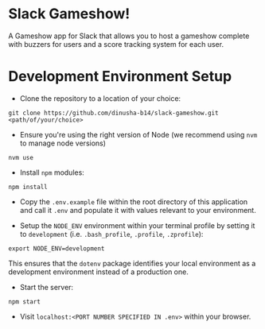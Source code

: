 Slack Gameshow!
===========================================================

A Gameshow app for Slack that allows you to host a gameshow complete with buzzers
for users and a score tracking system for each user.

# Development Environment Setup

* Clone the repository to a location of your choice:

`git clone https://github.com/dinusha-b14/slack-gameshow.git <path/of/your/choice>`

* Ensure you're using the right version of Node (we recommend using `nvm` to manage node versions)

`nvm use`

* Install `npm` modules:

`npm install`

* Copy the `.env.example` file within the root directory of this application and call it `.env` and populate it with values relevant to your environment.

* Setup the `NODE_ENV` environment within your terminal profile by setting it to `development` (i.e. `.bash_profile`, `.profile`, `.zprofile`):

`export NODE_ENV=development`

This ensures that the `dotenv` package identifies your local environment as a development environment instead of a production one.

* Start the server:

`npm start`

* Visit `localhost:<PORT NUMBER SPECIFIED IN .env>` within your browser.
